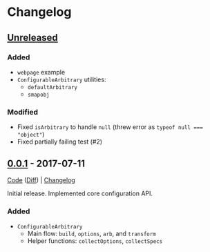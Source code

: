 # Changelog

## [Unreleased]
[Unreleased]: https://github.com/rweda/configurable-arbitrary/compare/v0.0.1...HEAD

### Added

- `webpage` example
- `ConfigurableArbitrary` utilities:
  - `defaultArbitrary`
  - `smapobj`

### Modified

- Fixed `isArbitrary` to handle `null` (threw error as `typeof null === "object"`)
- Fixed partially failing test (#2)

[0.0.2-diff]: https://github.com/rweda/configurable-arbitrary/compare/v0.0.1...v0.0.2

## [0.0.1] - 2017-07-11

[Code][0.0.1] ([Diff][0.0.1-diff]) | [Changelog][0.0.1-log]

Initial release.  Implemented core configuration API.

### Added
- `ConfigurableArbitrary`
  - Main flow: `build`, `options`, `arb`, and `transform`
  - Helper functions: `collectOptions`, `collectSpecs`

[0.0.1]: https://github.com/rweda/configurable-arbitrary/tree/v0.0.1
[0.0.1-diff]: https://github.com/rweda/configurable-arbitrary/compare/eb77ef1ac0a8d0e6e666312a293e8a77de17d179...0.0.1
[0.0.1-log]:  https://github.com/rweda/configurable-arbitrary/blob/master/CHANGELOG.md#001---2017-06-26
